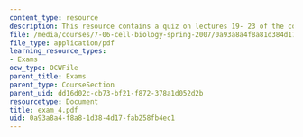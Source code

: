 ```yaml
---
content_type: resource
description: This resource contains a quiz on lectures 19- 23 of the course.
file: /media/courses/7-06-cell-biology-spring-2007/0a93a8a4f8a81d384d17fab258fb4ec1_exam_4.pdf
file_type: application/pdf
learning_resource_types:
- Exams
ocw_type: OCWFile
parent_title: Exams
parent_type: CourseSection
parent_uid: dd16d02c-cb73-bf21-f872-378a1d052d2b
resourcetype: Document
title: exam_4.pdf
uid: 0a93a8a4-f8a8-1d38-4d17-fab258fb4ec1
---
```

